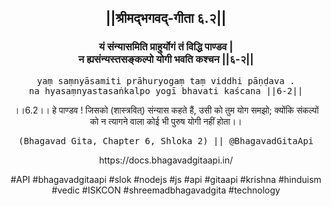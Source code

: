 <center><h2>||श्रीमद्‍भगवद्‍-गीता ६.२||</h2>
<h3>यं संन्यासमिति प्राहुर्योगं तं विद्धि पाण्डव |<br/>न ह्यसंन्यस्तसङ्कल्पो योगी भवति कश्चन ||६-२||</h3>
<pre>yaṃ saṃnyāsamiti prāhuryogaṃ taṃ viddhi pāṇḍava .<br/>na hyasaṃnyastasaṅkalpo yogī bhavati kaścana ||6-2||</pre>
<p>।।6.2।। हे पाण्डव ! जिसको (शास्त्रवित्) संन्यास कहते हैं, उसी को तुम योग समझो; क्योंकि संकल्पों को न त्यागने वाला कोई भी पुरुष योगी नहीं होता।।</p>
<pre>(Bhagavad Gita, Chapter 6, Shloka 2) || @BhagavadGitaApi</pre><p>https://docs.bhagavadgitaapi.in/</p><p>#API #bhagavadgitaapi #slok #nodejs #js #api #gitaapi #krishna #hinduism #vedic #ISKCON #shreemadbhagavadgita #technology</p></center>